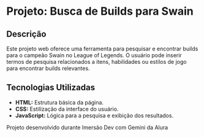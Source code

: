 # Projeto: Busca de Builds para Swain

## Descrição
Este projeto web oferece uma ferramenta para pesquisar e encontrar builds para o campeão Swain no League of Legends. O usuário pode inserir termos de pesquisa relacionados a itens, habilidades ou estilos de jogo para encontrar builds relevantes.

## Tecnologias Utilizadas
* **HTML:** Estrutura básica da página.
* **CSS:** Estilização da interface do usuário.
* **JavaScript:** Lógica para a pesquisa e exibição dos resultados.

Projeto desenvolvido durante Imersão Dev com Gemini da Alura

